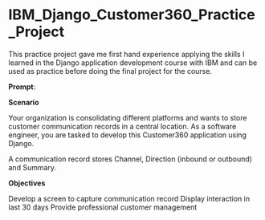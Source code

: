 # IBM_Django_Customer360_Practice_Project
This practice project gave me first hand experience applying the skills I learned in the Django application development course with IBM and can be used as practice before doing the final project for the course.

**Prompt**:

**Scenario**

Your organization is consolidating different platforms and wants to store customer communication records in a central location. As a software engineer, you are tasked to develop this Customer360 application using Django.

A communication record stores Channel, Direction (inbound or outbound) and Summary.

**Objectives**

Develop a screen to capture communication record
Display interaction in last 30 days
Provide professional customer management
